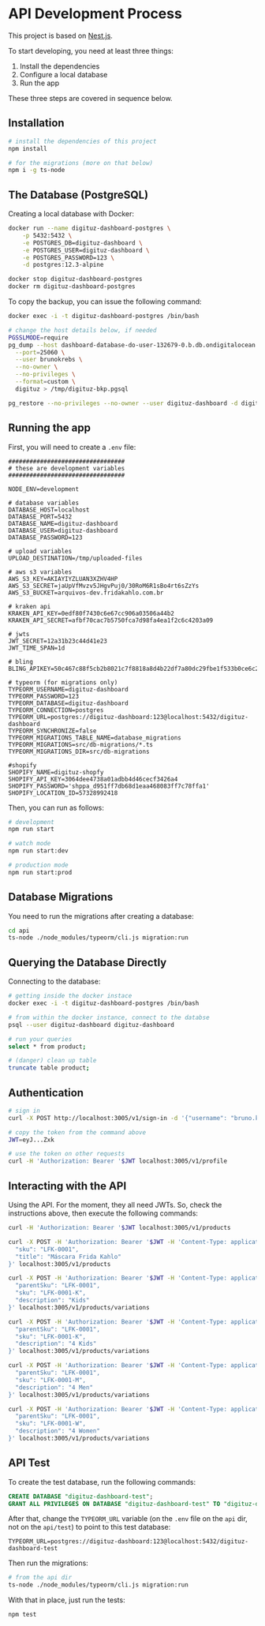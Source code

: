 # API Development Process

This project is based on [Nest.js](https://docs.nestjs.com/).

To start developing, you need at least three things:

1. Install the dependencies
2. Configure a local database
3. Run the app

These three steps are covered in sequence below.

## Installation

```bash
# install the dependencies of this project
npm install

# for the migrations (more on that below)
npm i -g ts-node
```

## The Database (PostgreSQL)

Creating a local database with Docker:

```bash
docker run --name digituz-dashboard-postgres \
    -p 5432:5432 \
    -e POSTGRES_DB=digituz-dashboard \
    -e POSTGRES_USER=digituz-dashboard \
    -e POSTGRES_PASSWORD=123 \
    -d postgres:12.3-alpine

docker stop digituz-dashboard-postgres
docker rm digituz-dashboard-postgres
```

To copy the backup, you can issue the following command:

```bash
docker exec -i -t digituz-dashboard-postgres /bin/bash

# change the host details below, if needed
PGSSLMODE=require
pg_dump --host dashboard-database-do-user-132679-0.b.db.ondigitalocean.com \
  --port=25060 \
  --user brunokrebs \
  --no-owner \
  --no-privileges \
  --format=custom \
  digituz > /tmp/digituz-bkp.pgsql

pg_restore --no-privileges --no-owner --user digituz-dashboard -d digituz-dashboard -1 /tmp/digituz-bkp.pgsql
```

## Running the app

First, you will need to create a `.env` file:

```text
#################################
# these are development variables
#################################

NODE_ENV=development

# database variables
DATABASE_HOST=localhost
DATABASE_PORT=5432
DATABASE_NAME=digituz-dashboard
DATABASE_USER=digituz-dashboard
DATABASE_PASSWORD=123

# upload variables
UPLOAD_DESTINATION=/tmp/uploaded-files

# aws s3 variables
AWS_S3_KEY=AKIAYIYZLUAN3XZHV4HP
AWS_S3_SECRET=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
AWS_S3_BUCKET=arquivos-dev.fridakahlo.com.br

# kraken api
KRAKEN_API_KEY=0edf80f7430c6e67cc906a03506a44b2
KRAKEN_API_SECRET=afbf70cac7b5750fca7d98fa4ea1f2c6c4203a09

# jwts
JWT_SECRET=12a31b23c44d41e23
JWT_TIME_SPAN=1d

# bling
BLING_APIKEY=50c467c88f5cb2b8021c7f8818a8d4b22df7a80dc29fbe1f533b0ce6c2e1cfaa7581fbc8

# typeorm (for migrations only)
TYPEORM_USERNAME=digituz-dashboard
TYPEORM_PASSWORD=123
TYPEORM_DATABASE=digituz-dashboard
TYPEORM_CONNECTION=postgres
TYPEORM_URL=postgres://digituz-dashboard:123@localhost:5432/digituz-dashboard
TYPEORM_SYNCHRONIZE=false
TYPEORM_MIGRATIONS_TABLE_NAME=database_migrations
TYPEORM_MIGRATIONS=src/db-migrations/*.ts
TYPEORM_MIGRATIONS_DIR=src/db-migrations

#shopify
SHOPIFY_NAME=digituz-shopfy
SHOPIFY_API_KEY=3064dee4738a01adbb4d46cecf3426a4
SHOPIFY_PASSWORD='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'
SHOPIFY_LOCATION_ID=57328992418
```

Then, you can run as follows:

```bash
# development
npm run start

# watch mode
npm run start:dev

# production mode
npm run start:prod
```

## Database Migrations

You need to run the migrations after creating a database:

```bash
cd api
ts-node ./node_modules/typeorm/cli.js migration:run
```

## Querying the Database Directly

Connecting to the database:

```bash
# getting inside the docker instace
docker exec -i -t digituz-dashboard-postgres /bin/bash

# from within the docker instance, connect to the databse
psql --user digituz-dashboard digituz-dashboard

# run your queries
select * from product;

# (danger) clean up table
truncate table product;
```

## Authentication

```bash
# sign in
curl -X POST http://localhost:3005/v1/sign-in -d '{"username": "bruno.krebs@fridakahlo.com.br", "password": "lbX01as$"}' -H "Content-Type: application/json"

# copy the token from the command above
JWT=eyJ...Zxk

# use the token on other requests
curl -H 'Authorization: Bearer '$JWT localhost:3005/v1/profile
```

## Interacting with the API

Using the API. For the moment, they all need JWTs. So, check the instructions above, then execute the following commands:

```bash
curl -H 'Authorization: Bearer '$JWT localhost:3005/v1/products

curl -X POST -H 'Authorization: Bearer '$JWT -H 'Content-Type: application/json' -d '{
  "sku": "LFK-0001",
  "title": "Máscara Frida Kahlo"
}' localhost:3005/v1/products

curl -X POST -H 'Authorization: Bearer '$JWT -H 'Content-Type: application/json' -d '{
  "parentSku": "LFK-0001",
  "sku": "LFK-0001-K",
  "description": "Kids"
}' localhost:3005/v1/products/variations

curl -X POST -H 'Authorization: Bearer '$JWT -H 'Content-Type: application/json' -d '{
  "parentSku": "LFK-0001",
  "sku": "LFK-0001-K",
  "description": "4 Kids"
}' localhost:3005/v1/products/variations

curl -X POST -H 'Authorization: Bearer '$JWT -H 'Content-Type: application/json' -d '{
  "parentSku": "LFK-0001",
  "sku": "LFK-0001-M",
  "description": "4 Men"
}' localhost:3005/v1/products/variations

curl -X POST -H 'Authorization: Bearer '$JWT -H 'Content-Type: application/json' -d '{
  "parentSku": "LFK-0001",
  "sku": "LFK-0001-W",
  "description": "4 Women"
}' localhost:3005/v1/products/variations
```

## API Test

To create the test database, run the following commands:

```sql
CREATE DATABASE "digituz-dashboard-test";
GRANT ALL PRIVILEGES ON DATABASE "digituz-dashboard-test" TO "digituz-dashboard";
```

After that, change the `TYPEORM_URL` variable (on the `.env` file on the `api` dir, not on the `api/test`) to point to this test database:

```text
TYPEORM_URL=postgres://digituz-dashboard:123@localhost:5432/digituz-dashboard-test
```

Then run the migrations:

```bash
# from the api dir
ts-node ./node_modules/typeorm/cli.js migration:run
```

With that in place, just run the tests:

```bash
npm test
```
